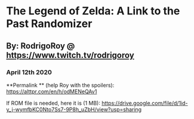 # The Legend of Zelda: A Link to the Past Randomizer

## By: RodrigoRoy @ https://www.twitch.tv/rodrigoroy

### April 12th 2020
**Permalink ** (help Roy with the spoilers): https://alttpr.com/en/h/odMENeQAv1

If ROM file is needed, here it is (1 MB): https://drive.google.com/file/d/1id-y_j-wymfbKC0Nto7Ss7-9P8h_uZbH/view?usp=sharing

<!--stackedit_data:
eyJoaXN0b3J5IjpbLTM2MjYzMjUzNiwtMTA0MTA3NzEwNl19
-->